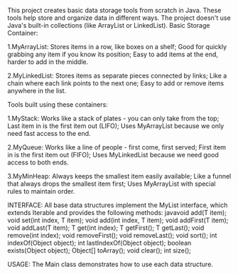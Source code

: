 This project creates basic data storage tools from scratch in Java. These tools help store and organize data in different ways. The project doesn't use Java's built-in collections (like ArrayList or LinkedList).
Basic Storage Container:

1.MyArrayList:
Stores items in a row, like boxes on a shelf;
Good for quickly grabbing any item if you know its position;
Easy to add items at the end, harder to add in the middle.

2.MyLinkedList:
Stores items as separate pieces connected by links;
Like a chain where each link points to the next one;
Easy to add or remove items anywhere in the list.

Tools built using these containers:

1.MyStack:
Works like a stack of plates - you can only take from the top;
Last item in is the first item out (LIFO);
Uses MyArrayList because we only need fast access to the end.

2.MyQueue:
Works like a line of people - first come, first served;
First item in is the first item out (FIFO);
Uses MyLinkedList because we need good access to both ends.


3.MyMinHeap:
Always keeps the smallest item easily available;
Like a funnel that always drops the smallest item first;
Uses MyArrayList with special rules to maintain order.

INTERFACE:
All base data structures implement the MyList<T> interface, which extends Iterable<T> and provides the following methods:
javavoid add(T item);
void set(int index, T item);
void add(int index, T item);
void addFirst(T item);
void addLast(T item);
T get(int index);
T getFirst();
T getLast();
void remove(int index);
void removeFirst();
void removeLast();
void sort();
int indexOf(Object object);
int lastIndexOf(Object object);
boolean exists(Object object);
Object[] toArray();
void clear();
int size();

USAGE:
The Main class demonstrates how to use each data structure. 
